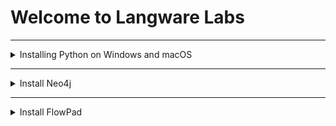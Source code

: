 # Welcome to Langware Labs

---
<details>
<summary>Installing Python on Windows and macOS</summary>

# Installing Python on Windows and macOS

This guide will walk you through the steps to install Python on your Windows or macOS computer.

<details>
<summary>For Windows Users</summary>

### Step 1: Download Python

1. Go to the official Python website at [python.org](https://python.org).
2. Hover over the `Downloads` menu, then click on `Windows`.
3. Click on the `Download Python` button (choose the version you wish to install, typically the latest version is
   recommended).

### Step 2: Install Python

1. Open the downloaded `.exe` file to start the installation.
2. Check the box next to `Add Python X.X to PATH` at the bottom of the installation window. This step is crucial as it
   allows you to run Python from the Command Prompt.
3. Click `Install Now` and follow the on-screen instructions to complete the installation.

### Step 3: Verify Installation

- Open Command Prompt and type the following command then press Enter:
  ```
  python --version
  ```
- If the installation was successful, you should see the Python version number.

</details>

<details>
<summary>For macOS Users</summary>

macOS's users have two options for installing Python: directly from the Python website or using Homebrew, a package
manager for macOS.

### Option 1: Install Python with Homebrew

#### Step 1: Install Homebrew

- Open Terminal.
- Paste the following command and press Enter:
  ```
  /bin/bash -c "$(curl -fsSL https://raw.githubusercontent.com/Homebrew/install/HEAD/install.sh)"
  ```
- Follow the on-screen instructions to complete the Homebrew installation.

#### Step 2: Install Python

- Once Homebrew is installed, you can install Python by running:
  ```
  brew install python
  ```
- This command installs the latest version of Python.

#### Step 3: Verify Installation

- To check if Python was successfully installed, type the following command and press Enter:
  ```bash
  python3 --version
  ```
- If the installation was successful, you should see the Python version number.

### Option 2: Install Python from the Official Website

#### Step 1: Download Python

1. Go to the official Python website at [python.org](https://python.org).
2. Hover over the `Downloads` menu, then click on `macOS`.
3. Click on the `Download Python` button (choose the version you wish to install, typically the latest version is
   recommended).

#### Step 2: Install Python

1. Open the downloaded `.pkg` file to start the installation.
2. Follow the on-screen instructions to complete the installation, agreeing to the license agreement when prompted.

#### Step 3: Verify Installation

- Open Terminal and type the following command then press Enter:
  ```
  python3 --version
  ```
- If the installation was successful, you should see the Python version number.

</details>

**NOTE: This document is designed to help users install Python smoothly and efficiently on their operating systems.
Remember, Python's official documentation and the Homebrew website provide additional help and resources if you
encounter any issues during installation.**

</details>

***

<details>
<summary>Install Neo4j</summary>

### 1. Setup Environment

Ensure your development environment is prepared for the project:

- Install Java JDK if required by Neo4j.

### 2. Download and Install Neo4j

To install Neo4j, follow the official installation guide for your operating system on
the [Neo4j Download Page](https://neo4j.com/download/).

### 3. Test Connectivity to Neo4j Locally

After installing Neo4j, ensure that you can connect to your database. You can do this by opening Neo4j Browser and
connecting to the database URL, usually `bolt://localhost:7687`. If you're using a Neo4j Desktop, you can test the
connection through the application interface.

<details>
<summary>Testing Connectivity to Neo4j Locally</summary>

### Testing Connectivity to Neo4j Locally

To test the connectivity to a Neo4j database locally without the use of development languages, you can use either the
Neo4j Browser or Neo4j Desktop. These methods are straightforward and do not require programming knowledge.

### Using Neo4j Browser

The Neo4j Browser is a web-based interface that allows for querying and visualizing graph data.

1. **Access Neo4j Browser**:
   Open a web browser and navigate to `http://localhost:7474`. This assumes Neo4j is running locally with default
   settings.

2. **Login**:
   You will be prompted to enter your database connection details. The default credentials are:
    - **Username:** neo4j
    - **Password:** neo4j (you will be asked to change this upon your first login).

3. **Test Connectivity**:
   Run a simple Cypher query to verify connectivity. In the command input, type and execute:
   ```cypher
   RETURN 'Hello, World!' AS message
   ```

### Using Neo4j Desktop

Neo4j Desktop provides a convenient development environment for managing Neo4j databases.

1. **Launch Neo4j Desktop**:
   Start the Neo4j Desktop application. If you haven't installed it yet, download it from
   the [Neo4j website](https://neo4j.com/download/).

2. **Manage Databases**:
    - You can **create a new database** or **start an existing database** directly from the Neo4j Desktop.

3. **Access Neo4j Browser**:
    - Open the Neo4j Browser from within the Neo4j Desktop to connect to your database without entering connection
      details manually.

4. **Test Connectivity**:
    - Like in the web version of the Neo4j Browser, you can test the connectivity by running:
      ```cypher
      RETURN 'Hello, World!' AS message
      ```

These methods allow you to quickly verify that your local Neo4j instance is operational and accessible without needing
to write any code.

--- 

</details>

</details>


---


<details>
<summary>Install FlowPad</summary>

# FlowPad Installation Guide

FlowPad is an innovative tool designed to streamline your workflow. Follow the steps below to install and start using
FlowPad.

## Prerequisites

Before installing FlowPad, ensure you have the following prerequisites met:

- Python installed on your system (Python 3.6 or newer is recommended).
- `pip` for installing Python packages.
- Git, for cloning repositories from GitHub.

## Environment Configuration

Before running FlowPad, you must configure the following environment variables:

Note: Use your `OPENAI_API_KEY` If you don't have an OpenAI API key, you can get one [here](https://1password.com/).

<details>
<summary>For Windows</summary>
<ul>
<details>
<summary>Windows Command Prompt</summary>

```cmd
set NEO4J_DATABASE_USERNAME=<YOUR_NEO4J_DATABASE_USERNAME>
set NEO4J_DATABASE_PASS=<YOUR_NEO4J_DATABASE_PASS>
set NEO4J_DATABASE_DB_NAME=neo4j
set NEO4J_DATABASE_HOST=localhost
set NEO4J_DATABASE_PORT=7687
set OPENAI_API_KEY=<YOUR_OPEN_API_KEY>
```

</details>

<details>
<summary>Windows PowerShell</summary>

```powershell
$env:NEO4J_DATABASE_USERNAME=<YOUR_NEO4J_DATABASE_USERNAME>
$env:NEO4J_DATABASE_PASS=<YOUR_NEO4J_DATABASE_PASS>
$env:NEO4J_DATABASE_DB_NAME=neo4j
$env:NEO4J_DATABASE_HOST=localhost
$env:NEO4J_DATABASE_PORT=7687
$env:OPENAI_API_KEY=<YOUR_OPEN_API_KEY>
```

</details>
</ul>

</details>

<details>
<summary>For macOS and Linux</summary>

```bash
export NEO4J_DATABASE_USERNAME=<YOUR_NEO4J_DATABASE_USERNAME>
export NEO4J_DATABASE_PASS=<YOUR_NEO4J_DATABASE_PASS>
export NEO4J_DATABASE_DB_NAME=neo4j
export NEO4J_DATABASE_HOST=localhost
export NEO4J_DATABASE_PORT=7687
export OPENAI_API_KEY=<YOUR_OPEN_API_KEY>
```

</details>

## Create virtual environment

```bash
python -m venv venv
source venv/bin/activate
```

## Installation Steps

1. **Install FlowPad**:

   Open a terminal or command prompt and execute the following command to install FlowPad directly from its GitHub
   repository:

   ```bash
   pip install git+https://github.com/langware-labs/flowpad.git@v0.0.6#egg=flowpad        
   ```

   This command uses `pip` to install FlowPad using the Git protocol. It clones the repository and installs it as a
   package in your Python environment.

2. **Start FlowPad**:

   After the installation completes and the environment variables are set, you can start FlowPad by running:

   ```bash
   flowpad start
   ```

   This command initializes FlowPad and opens its user interface, allowing you to begin organizing your projects and
   tasks immediately.

## Post-Installation

After starting FlowPad, you can access its features through the user interface. Explore the documentation and tutorials
available on the FlowPad website to get the most out of your new workflow tool.

</details>


